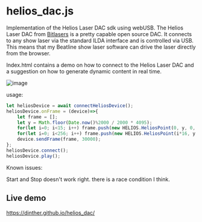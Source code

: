 # helios_dac.js
Implementation of the Helios Laser DAC sdk using webUSB.
The Helios Laser DAC from [Bitlasers](https://bitlasers.com/helios-laser-dac/) is a pretty capable open source DAC. It connects to any show laser via the standard ILDA interface and is controlled via USB.
This means that my Beatline show laser software can drive the laser directly from the browser.

Index.html contains a demo on how to connect to the Helios Laser DAC and a suggestion on how to generate dynamic content in real time.

![image](https://github.com/user-attachments/assets/f46a6c42-49b0-422e-b3e6-58a7c2fffca0)

usage:
```javascript
let heliosDevice = await connectHeliosDevice();
heliosDevice.onFrame = (device)=>{
    let frame = [];
    let y = Math.floor(Date.now()%2000 / 2000 * 4095);
    for(let i=0; i<15; i++) frame.push(new HELIOS.HeliosPoint(0, y, 0, 0, 0));          //  Blanking points
    for(let i=0; i<256; i++) frame.push(new HELIOS.HeliosPoint(i*16, y, 255-i, i, 0));  //  Line
    device.sendFrame(frame, 30000);
};
heliosDevice.connect();
heliosDevice.play();
```

Known issues:

Start and Stop doesn't work right. there is a race condition I think.

## Live demo
https://dinther.github.io/helios_dac/


